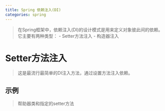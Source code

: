 ```yaml
---
title: Spring 依赖注入(DI)
categories: spring
---
```


> 在Spring框架中，依赖注入(DI)的设计模式是用来定义对象彼此间的依赖。它主要有两种类型：
    - Setter方法注入
    - 构造器注入
#  Setter方法注入
> 这是最流行最简单的DI注入方法，通过设置方法注入依赖。

## 示例
> 帮助器类和指定的setter方法
``` java

```
